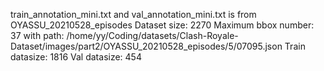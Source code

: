 train_annotation_mini.txt and val_annotation_mini.txt is from OYASSU_20210528_episodes
Dataset size: 2270
Maximum bbox number: 37
with path: /home/yy/Coding/datasets/Clash-Royale-Dataset/images/part2/OYASSU_20210528_episodes/5/07095.json
Train datasize: 1816
Val datasize: 454
